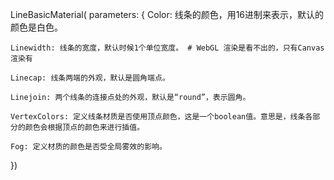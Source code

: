 LineBasicMaterial( parameters: {
    Color: 线条的颜色，用16进制来表示，默认的颜色是白色。

    Linewidth: 线条的宽度，默认时候1个单位宽度。 # WebGL 渲染是看不出的，只有Canvas 渲染有

    Linecap: 线条两端的外观，默认是圆角端点。

    Linejoin: 两个线条的连接点处的外观，默认是“round”，表示圆角。

    VertexColors: 定义线条材质是否使用顶点颜色，这是一个boolean值。意思是，线条各部分的颜色会根据顶点的颜色来进行插值。

    Fog: 定义材质的颜色是否受全局雾效的影响。
})
